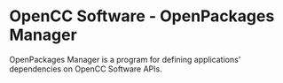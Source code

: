 # OpenCC Software - OpenPackages Manager

OpenPackages Manager is a program for defining applications' dependencies on OpenCC Software APIs.
